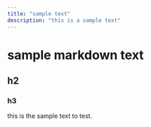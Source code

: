 ```yaml
---
title: "sample text"
description: "this is a sample text"
---
```


# sample markdown text

## h2

### h3

this is the sample text to test.  